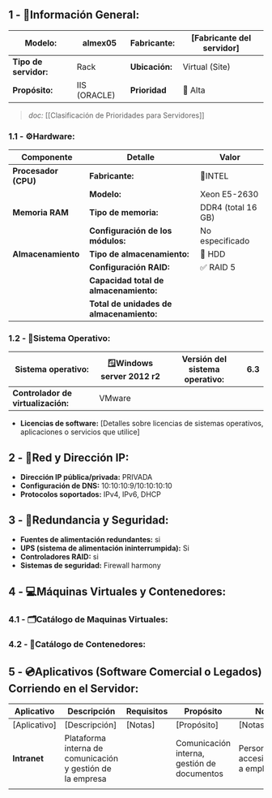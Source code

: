 ## **1 - 📓Información General:**

| **Modelo:**           | almex05      | Fabricante:    | [Fabricante del servidor] |
| --------------------- | ------------ | -------------- | ------------------------- |
| **Tipo de servidor:** | Rack         | **Ubicación:** | Virtual (Site)            |
| **Propósito:**        | IIS (ORACLE) | **Prioridad**  | 🔴 Alta  <br>             |
> _doc:_ [[Clasificación de Prioridades para Servidores]]
> 
### **1.1 - ⚙️Hardware:**

| **Componente**       | **Detalle**                              | **Valor**           |
| -------------------- | ---------------------------------------- | ------------------- |
| **Procesador (CPU)** | **Fabricante:**                          | 🔹INTEL             |
|                      | **Modelo:**                              | Xeon E5-2630        |
| **Memoria RAM**      | **Tipo de memoria:**                     | DDR4  (total 16 GB) |
|                      | **Configuración de los módulos:**        | No especificado     |
| **Almacenamiento**   | **Tipo de almacenamiento:**              | 💾 HDD              |
|                      | **Configuración RAID:**                  | ✅ RAID 5            |
|                      | **Capacidad total de almacenamiento:**   |                     |
|                      | **Total de unidades de almacenamiento:** |                     |

### **1.2 - 🐧Sistema Operativo:**

| **Sistema operativo:**             | 🪟Windows server 2012 r2 | **Versión del sistema operativo:** | 6.3 |
| ---------------------------------- | ------------------------ | ---------------------------------- | --- |
| **Controlador de virtualización:** | VMware                   |                                    |     |
- **Licencias de software:** [Detalles sobre licencias de sistemas operativos, aplicaciones o servicios que utilice]

## **2 - 🛜Red y Dirección IP:**
- **Dirección IP pública/privada:** PRIVADA
- **Configuración de DNS:** 10:10:10:9/10:10:10:10
- **Protocolos soportados:** IPv4, IPv6, DHCP

## **3 - 🔐Redundancia y Seguridad:**
- **Fuentes de alimentación redundantes:** si
- **UPS (sistema de alimentación ininterrumpida):** Si
- **Controladores RAID:** si
- **Sistemas de seguridad:** Firewall harmony

## **4 - 💻Máquinas Virtuales y Contenedores:**

### **4.1 - 🗂️Catálogo de Maquinas Virtuales:**


### **4.2 - 📁Catálogo de Contenedores:**


## **5 - 💿Aplicativos (Software Comercial o Legados) Corriendo en el Servidor:**

| **Aplicativo** | **Descripción**                                            | Requisitos | **Propósito**                               | **Notas**                                 |
| -------------- | ---------------------------------------------------------- | ---------- | ------------------------------------------- | ----------------------------------------- |
| [Aplicativo]   | [Descripción]                                              | [Notas]    | [Propósito]                                 | [Notas]                                   |
| **Intranet**   | Plataforma interna de comunicación y gestión de la empresa |            | Comunicación interna, gestión de documentos | Personalizado, accesible solo a empleados |
|                |                                                            |            |                                             |                                           |
